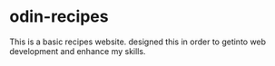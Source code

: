 # odin-recipes
This is a basic recipes website.
designed this in order to getinto web development and enhance my skills.
